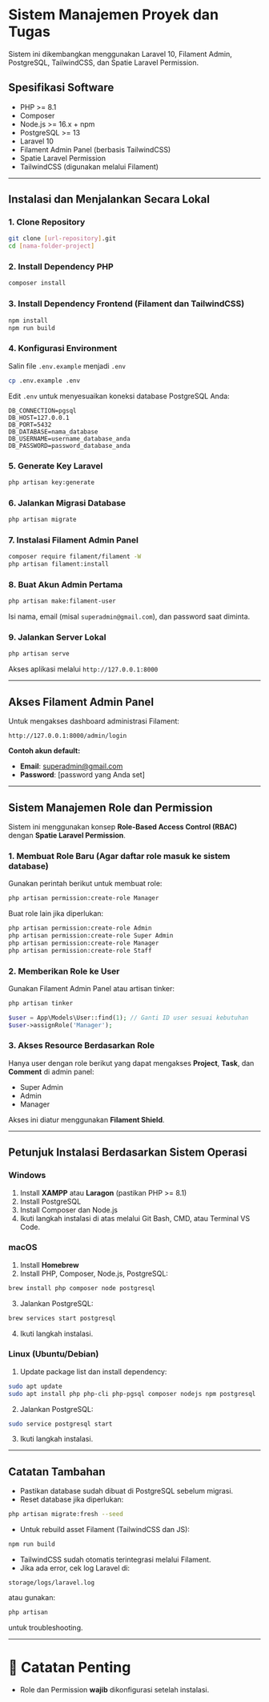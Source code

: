 # Sistem Manajemen Proyek dan Tugas

Sistem ini dikembangkan menggunakan Laravel 10, Filament Admin, PostgreSQL, TailwindCSS, dan Spatie Laravel Permission.

## Spesifikasi Software

- PHP >= 8.1
- Composer
- Node.js >= 16.x + npm
- PostgreSQL >= 13
- Laravel 10
- Filament Admin Panel (berbasis TailwindCSS)
- Spatie Laravel Permission
- TailwindCSS (digunakan melalui Filament)

---

## Instalasi dan Menjalankan Secara Lokal

### 1. Clone Repository

```bash
git clone [url-repository].git
cd [nama-folder-project]
```

### 2. Install Dependency PHP

```bash
composer install
```

### 3. Install Dependency Frontend (Filament dan TailwindCSS)

```bash
npm install
npm run build
```

### 4. Konfigurasi Environment

Salin file `.env.example` menjadi `.env`

```bash
cp .env.example .env
```

Edit `.env` untuk menyesuaikan koneksi database PostgreSQL Anda:

```env
DB_CONNECTION=pgsql
DB_HOST=127.0.0.1
DB_PORT=5432
DB_DATABASE=nama_database
DB_USERNAME=username_database_anda
DB_PASSWORD=password_database_anda
```

### 5. Generate Key Laravel

```bash
php artisan key:generate
```

### 6. Jalankan Migrasi Database

```bash
php artisan migrate
```

### 7. Instalasi Filament Admin Panel

```bash
composer require filament/filament -W
php artisan filament:install
```

### 8. Buat Akun Admin Pertama

```bash
php artisan make:filament-user
```

Isi nama, email (misal `superadmin@gmail.com`), dan password saat diminta.

### 9. Jalankan Server Lokal

```bash
php artisan serve
```

Akses aplikasi melalui `http://127.0.0.1:8000`

---

## Akses Filament Admin Panel

Untuk mengakses dashboard administrasi Filament:

```
http://127.0.0.1:8000/admin/login
```

**Contoh akun default:**

- **Email**: superadmin@gmail.com
- **Password**: [password yang Anda set]

---

## Sistem Manajemen Role dan Permission

Sistem ini menggunakan konsep **Role-Based Access Control (RBAC)** dengan **Spatie Laravel Permission**.

### 1. Membuat Role Baru (Agar daftar role masuk ke sistem database)

Gunakan perintah berikut untuk membuat role:

```bash
php artisan permission:create-role Manager
```

Buat role lain jika diperlukan:

```bash
php artisan permission:create-role Admin
php artisan permission:create-role Super Admin
php artisan permission:create-role Manager
php artisan permission:create-role Staff
```

### 2. Memberikan Role ke User

Gunakan Filament Admin Panel atau artisan tinker:

```bash
php artisan tinker
```

```php
$user = App\Models\User::find(1); // Ganti ID user sesuai kebutuhan
$user->assignRole('Manager');
```

### 3. Akses Resource Berdasarkan Role

Hanya user dengan role berikut yang dapat mengakses **Project**, **Task**, dan **Comment** di admin panel:

- Super Admin
- Admin
- Manager

Akses ini diatur menggunakan **Filament Shield**.

---

## Petunjuk Instalasi Berdasarkan Sistem Operasi

### Windows

1. Install **XAMPP** atau **Laragon** (pastikan PHP >= 8.1)
2. Install PostgreSQL
3. Install Composer dan Node.js
4. Ikuti langkah instalasi di atas melalui Git Bash, CMD, atau Terminal VS Code.

### macOS

1. Install **Homebrew**
2. Install PHP, Composer, Node.js, PostgreSQL:

```bash
brew install php composer node postgresql
```

3. Jalankan PostgreSQL:

```bash
brew services start postgresql
```

4. Ikuti langkah instalasi.

### Linux (Ubuntu/Debian)

1. Update package list dan install dependency:

```bash
sudo apt update
sudo apt install php php-cli php-pgsql composer nodejs npm postgresql
```

2. Jalankan PostgreSQL:

```bash
sudo service postgresql start
```

3. Ikuti langkah instalasi.

---

## Catatan Tambahan

- Pastikan database sudah dibuat di PostgreSQL sebelum migrasi.
- Reset database jika diperlukan:

```bash
php artisan migrate:fresh --seed
```

- Untuk rebuild asset Filament (TailwindCSS dan JS):

```bash
npm run build
```

- TailwindCSS sudah otomatis terintegrasi melalui Filament.
- Jika ada error, cek log Laravel di:

```
storage/logs/laravel.log
```

atau gunakan:

```bash
php artisan
```
untuk troubleshooting.

---

# 📌 Catatan Penting

- Role dan Permission **wajib** dikonfigurasi setelah instalasi.